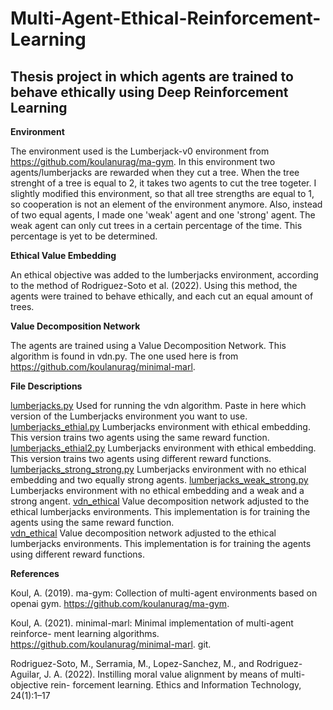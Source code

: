 # Multi-Agent-Ethical-Reinforcement-Learning
## Thesis project in which agents are trained to behave ethically using Deep Reinforcement Learning



**Environment**

The environment used is the Lumberjack-v0 environment from https://github.com/koulanurag/ma-gym. In this environment two agents/lumberjacks are rewarded when they cut a tree. When the tree strenght of a tree is equal to 2, it takes two agents to cut the tree togeter. I slightly modified this environment, so that all tree strengths are equal to 1, so cooperation is not an element of the environment anymore. Also, instead of two equal agents, I made one 'weak' agent and one 'strong' agent. The weak agent can only cut trees in a certain percentage of the time. This percentage is yet to be determined. 

**Ethical Value Embedding**

An ethical objective was added to the lumberjacks environment, according to the method of Rodriguez-Soto et al. (2022). Using this method, the agents were trained to behave ethically, and each cut an equal amount of trees.

**Value Decomposition Network**

The agents are trained using a Value Decomposition Network. This algorithm is found in vdn.py. The one used here is from https://github.com/koulanurag/minimal-marl. 


**File Descriptions**

<u>lumberjacks.py</u> Used for running the vdn algorithm. Paste in here which version of the Lumberjacks environment you want to use. 
<u>lumberjacks_ethial.py</u> Lumberjacks environment with ethical embedding. This version trains two agents using the same reward function. 
<u>lumberjacks_ethial2.py</u> Lumberjacks environment with ethical embedding. This version trains two agents using different reward functions. 
<u>lumberjacks_strong_strong.py</u> Lumberjacks environment with no ethical embedding and two equally strong agents. 
<u>lumberjacks_weak_strong.py</u> Lumberjacks environment with no ethical embedding and a weak and a strong angent. 
<u>vdn_ethical</u> Value decomposition network adjusted to the ethical lumberjacks environments. This implementation is for training the agents using the same reward function.  
<u>vdn_ethical</u> Value decomposition network adjusted to the ethical lumberjacks environments. This implementation is for training the agents using different reward functions. 


**References**

Koul, A. (2019). ma-gym: Collection of multi-agent environments based on openai
  gym. https://github.com/koulanurag/ma-gym.

Koul, A. (2021). minimal-marl: Minimal implementation of multi-agent reinforce-
  ment learning algorithms. https://github.com/koulanurag/minimal-marl.
  git.

Rodriguez-Soto, M., Serramia, M., Lopez-Sanchez, M., and Rodriguez-Aguilar,
  J. A. (2022). Instilling moral value alignment by means of multi-objective rein-
  forcement learning. Ethics and Information Technology, 24(1):1–17
  
